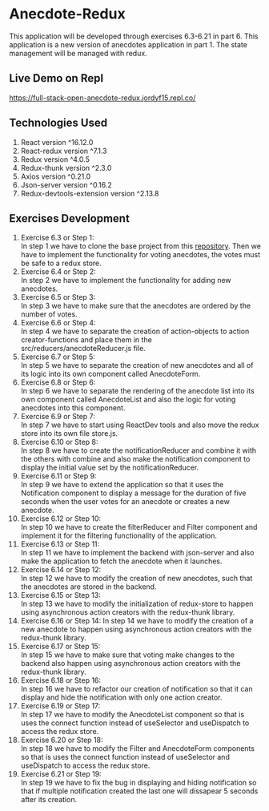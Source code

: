 # Anecdote-Redux
This application will be developed through exercises 6.3-6.21 in part 6. This application is a new version of anecdotes application in part 1. The state management will be managed with redux.

## Live Demo on Repl
https://full-stack-open-anecdote-redux.jordyf15.repl.co/

## Technologies Used
1. React version ^16.12.0
2. React-redux version ^7.1.3
3. Redux version ^4.0.5
4. Redux-thunk version ^2.3.0
5. Axios version ^0.21.0
6. Json-server version ^0.16.2
7. Redux-devtools-extension version ^2.13.8

## Exercises Development
1. Exercise 6.3 or Step 1:  
In step 1 we have to clone the base project from this [repository](https://github.com/fullstack-hy2020/redux-anecdotes). Then we have to implement the functionality for voting anecdotes, the votes must be safe to a redux store.
2. Exercise 6.4 or Step 2:  
In step 2 we have to implement the functionality for adding new anecdotes.
3. Exercise 6.5 or Step 3:  
In step 3 we have to make sure that the anecdotes are ordered by the number of votes.
4. Exercise 6.6 or Step 4:  
In step 4 we have to separate the creation of action-objects to action creator-functions and place them in the src/reducers/anecdoteReducer.js file.
5. Exercise 6.7 or Step 5:  
In step 5 we have to separate the creation of new anecdotes and all of its logic into its own component called AnecdoteForm.
6. Exercise 6.8 or Step 6:  
In step 6 we have to separate the rendering of the anecdote list into its own component called AnecdoteList and also the logic for voting anecdotes into this component.
7. Exercise 6.9 or Step 7:  
In step 7 we have to start using ReactDev tools and also move the redux store into its own file store.js.
8. Exercise 6.10 or Step 8:  
In step 8 we have to create the notificationReducer and combine it with the others with combine and also make the notification component to display the initial value set by the notificationReducer.
9. Exercise 6.11 or Step 9:  
In step 9 we have to extend the application so that it uses the Notification component to display a message for the duration of five seconds when the user votes for an anecdote or creates a new anecdote.
10. Exercise 6.12 or Step 10:  
In step 10 we have to create the filterReducer and Filter component and implement it for the filtering functionality of the application.
11. Exercise 6.13 or Step 11:  
In step 11 we have to implement the backend with json-server and also make the application to fetch the anecdote when it launches.
12. Exercise 6.14 or Step 12:  
In step 12 we have to modify the creation of new anecdotes, such that the anecdotes are stored in the backend.
13. Exercise 6.15 or Step 13:  
In step 13 we have to modify the initialization of redux-store to happen using asynchronous action creators with the redux-thunk library.
14. Exercise 6.16 or Step 14:
In step 14 we have to modify the creation of a new anecdote to happen using asynchronous action creators with the redux-thunk library. 
15. Exercise 6.17 or Step 15:  
In step 15 we have to make sure that voting make changes to the backend also happen using asynchronous action creators with the redux-thunk library.
16. Exercise 6.18 or Step 16:  
In step 16 we have to refactor our creation of notification so that it can display and hide the notification with only one action creator.
17. Exercise 6.19 or Step 17:  
In step 17 we have to modify the AnecdoteList component so that is uses the connect function instead of useSelector and useDispatch to access the redux store.
18. Exercise 6.20 or Step 18:  
In step 18 we have to modify the Filter and AnecdoteForm components so that is uses the connect function instead of useSelector and useDispatch to access the redux store.
19. Exercise 6.21 or Step 19:  
In step 19 we have to fix the bug in displaying and hiding notification so that if multiple notification created the last one will dissapear 5 seconds after its creation.

